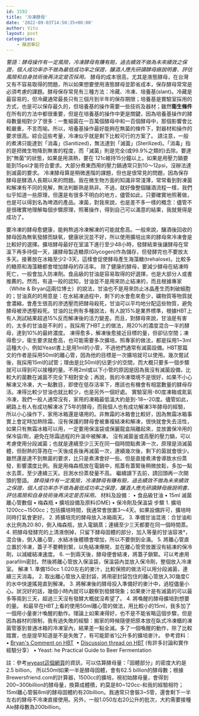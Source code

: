 ```yaml
---
id: 1592
title: '冷凍酵母'
date: '2022-09-03T14:50:35+00:00'
author: Vito
layout: post
categories:
    - 釀酒筆記
---
```


*警語：酵母操作有一定風險，冷凍酵母有賺有賠，過去績效不做為未來績效之保證，個人成功率亦不做為最低成功率之保證，釀酒人應先研讀酵母廠說明書、評估風險和自身技術後再決定是否採用。*
酵母的成本很高，尤其是液態酵母，在台灣又有不容易取得的問題，所以如果想要使用液態酵母並節省成本，保存酵母常常是必須考慮的課題。酵母保存常見有三種方法：冷藏、冷凍、培養基(slant)。冷藏是最容易的，但冷藏通常最長只有三個月到半年的保存期限；培養基是實驗室採用的方式，也是可以保存最久的，但培養基的操作需要一些技術及器材；雖然**衛生條件**在所有的方法中都很重要，但是在培養基的操作中更是關鍵，因為培養基操作的酵母數量相對少了很多：一隻細菌在一百萬個酵母中和一百個酵母中，那個影響會比較嚴重，不言而喻。所以，培養基操作最好能夠在無菌的條件下，對器材和操作的要求很高。綜合這些考量，冷凍似乎就是剩下比較可行的方案了。
請注意，一般的煮沸只能達到「消毒」(Sanitized)，無法達到「滅菌」(Sterilized)。「消毒」指的是把微生物降到無害的程度，而「滅菌」則是完全(或99.9%之類的)去除。要達到"無菌"的狀態，如果是用濕熱，要在 121c維持15分鐘以上。如果是用壓力鍋要能到15psi才能符合要求。大部分煮東西用的壓力鍋通常只到10～12psi，沒辦法達到滅菌的要求。
冷凍酵母算是稍微進階的課題，但也是很常見的問題，因為保存酵母是酵酒人長期以來的問題。我在微生物方面的知識非常淺薄，常常看到對凍菌和解凍有不同的見解，無法判斷熟是熟非。不過，就好像整個釀酒流程一樣，我們似乎知道一些原理，但還是有很多不明白的地方，儘管如此，只要確實地照著做，也是可以得到名為啤酒的產品。凍菌，對我來說，也是差不多一樣的概念：儘管不是很確實地理解每個步驟原理，照著操作，得到自己可以滿意的結果，我就覺得是成功了。

要冷凍的酵母愈健康，能夠熬過冷凍解凍的可能就愈高。一般來說，釀酒後回收的酵母因為無氧發酵而缺氧，健康狀況並不好，所以使用擴培出來的酵母來冷凍會是比較好的選擇。擴培酵母最好在室溫下進行至少48小時，發酵結束後讓酵母在常溫下再多待個一天，讓酵母製造糖原(Glycogen)作為儲存，但發酵完也不要放太多天。接著放在冰箱至少2-3天，這樣會促使酵母產生海藻糖(trehalose)。比較多的糖原和海藻糖都會增加酵母的存活率。
除了健康的酵母，要減少酵母在結凍時死亡，一般會加入防凍劑。食品級的甘油是容易取得的好選擇，也是大部分人或書推薦的。然而，有違一般的認知，甘油並不是用來防止結凍的，而且根據專家（White & Bryan這兩位博士）的說法，甘油也不是用來防止冰晶產生而刺破細胞的；甘油真的的用意是：在水結凍過程中，剩下的水會愈來愈少，礦物質等物質就會濃縮，會產生很高的滲透壓而把酵母殺死，甘油可以平均地分配這些物質，避免酵母被滲透壓殺死。甘油的比例有多種說法，有人說15%是業界標準，根據HBT上有人測試結果超過15%反而解凍後的活力變差。而且，對酵母來說，甘油是有害的，太多的甘油是不利的 。我採用了HBT上的做法，用20%的濃度混合一半的酵母，達到10%的最終濃度。
凍得愈多，解凍後愈接近目標的量，但卻佔空間；凍得愈少，衛生要求就愈高，也可能需要多次擴培。照專家的做法，都是採用1~3ml這種大小，例如Yeast書上是用1ml的小管，不過他們通常有滅菌設備。HBT那篇文的作者是採用50ml的離心管，因為他的目標是一次擴培就可以使用。幾次嘗試後，我採用15ml的試管；理由是比50ml的佔更少的空間，而大概只要多一個步驟就可以得到可以接種的量。不用2ml或以下小管的原因是因為我沒有滅菌設備，比較大的菌數在滅菌不完全下相對安全；再說，我的冷凍環境不是很好，如果不小心解凍又冷凍，大一點數目，即使在低存活率下，應該也有機會有相當數量的酵母存活。凍得比較少甘油也就比較少，也是另外一個好處。
實驗室用-80度凍箱或氮氣冷凍，我們一般人通常沒有，家用的凍箱最低溫大約是到-18~-20度。儘管如此，網路上有人有成功解凍冰了5年的酵母，而我個人也有成功解凍3年酵母的經驗，所以小心操作下，家用冰箱還是堪用的。非無霜的冰箱會比較好，因為無霜冰箱事實上會定時加熱除霜，沒有保護的酵母會被重複結凍和解凍，很快就會失去活性，如果只有無霜冰箱可以用，一定要用保溫袋或保麗龍盒隔離起來，並放置保冷用的保冷袋/劑，避免在除霜過程的升溫中被解凍。
沒有滅菌釜或高壓的壓力鍋，可以考慮使用分段滅菌；也就是連續至少三天在同一個時間點煮沸一次，原理是消滅菌體，但耐熱的芽孢在一天後成長後再滅菌一次，連續幾次後，剩下的菌就會很少。雖然還是達不到無菌的要求，比只是煮沸會好一些。但是直接煮沸會導致水份蒸發，影響濃度比例。我是用梅森瓶放在電鍋中，瓶蓋有蓋緊後稍微放鬆，多加一點水去蒸，至少連續三天。目測水份蒸發量不高。
繼續讀下去前，請回頭再一次開頭的警語。
*酵母操作有一定風險，冷凍酵母有賺有賠，過去績效不做為未來績效之保證，個人成功率亦不做為最低成功率之保證，釀酒人應先研讀酵母廠說明書、評估風險和自身技術後再決定是否採用。*
材料及設備：
	• 食品級甘油
	• 15ml 滅菌離心管數個
	• 梅森瓶
	• 擴培設備及原料(DME)
	• 保冷劑及保溫袋
步驟
	1. 擴培 1200cc~1500cc；包括擴培時間，我通常會放置3～4天。如果設備許可，擴培時同時打氣會更好。
	2. 將擴培完的酵母放入冰箱兩天。
	3. 準備甘油混液：合甘油和水比例為20:80，倒入梅森瓶，放入電鍋蒸；連續至少三天都要在同一個時間蒸。
	4. 把酵母發酵完的上清液倒掉，只留下酵母固體的部分，加入等量的甘油容液*，混合後，倒入離心管，水結冰後體積會增加，所以不要倒到全滿。
	5. 將離心管直立置於冷凍，蓋子不要轉到緊，以免結凍爆開，並在離心管旁放置沒有結凍的保冷劑，以減緩結凍速度。
	6. 一到兩天後，酵母便會結凍，將蓋子鎖緊。可以考慮用parafilm密封。然後將離心管放入保溫袋，保溫袋內並放入保冷劑，整個放入冷凍室。
解凍
	1. 準備150cc 1.020左右的麥汁，比較保險的做法可以用分段滅菌，連續三天消毒。
	2. 取出離心管放入密封袋，將用密封袋包住的離心管放入30幾度C的水中快速搖晃直到解凍。
	3. 將解凍後的酵母投入準備好的麥汁中，過程儘量小心。狀況好的話，幾個小時內就可以觀察到發酵現象；如果麥汁是有滅菌的可以最多等兩到三天，超過三天沒有發酵大概就沒希望了。
	4. 將喚醒的酵母擴培到想要的量。
和最早在HBT上看的使用50ml離心管的做法，用比較小的15ml，我多加了一個用小量麥汁喚醒的動作。理論上如果凍得好，也不是不能省略這個步驟，但是因為器材的限制，我有過失敗的經驗：搬家的時候隨便把原本放在臥式冷凍櫃的凍菌管塞到普通冰箱的冷凍室內，結果差一點全滅。多了一個喚醒的動作，除了比較踏實，也是提早知道是不是失敗了，有可能節省1公升多的擴培麥汁。
參考資料：
	• [Bryan's Comment on HBT](https://www.homebrewtalk.com/threads/need-advice-on-yeast-banking.497612/post-6462728) 
	• [Discussion thread on HBT](https://www.homebrewtalk.com/threads/do-you-know-how-to-make-a-yeast-starter-then-why-not-farm-yeast-and-freeze-it.269488/) (有許多討論和實作經驗分享）
	• Yeast: he Practical Guide to Beer Fermentation

註：參考[wyeast這個網頁](https://wyeastlab.com/pitch-rates)的資訊，可以估算酵母量：「固體部分」的密度大約是2.5 billion， 所以50ml如果一半是酵母固體，會有62.5 billion的酵母數；根據Brewersfriend.com的計算器，1500cc的擴培，視初始酵母量，會得到200~300billion的酵母量，換算成體積，約莫是80~120cc-和我的經驗相符；15ml離心管裝8ml的酵母固體約有20billion。我通常只會裝3~5管，還會剩下一半左右的酵母不冷凍直接使用。另外，一般1.050左右20公升的批次，大約需要接種Ale酵母數為200billion。
